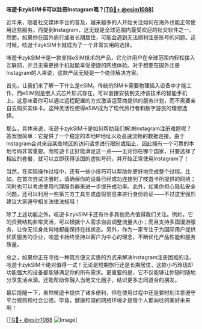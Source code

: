 **吱遊卡zykSIM卡可以註冊Instagram嗎？[[TG💪+ @esim1088](https://t.me/s/esim1088)]**

近年来，随着社交媒体平台的普及，越来越多的人开始关注如何在海外也能正常使用这些服务。而提到Instagram，这无疑是全球范围内最受欢迎的社交软件之一。然而，如果你在国外旅行或者长期居住，可能会遇到无法顺利注册账号的问题。这时候，吱遊卡zykSIM卡就成为了一个非常实用的选择。

吱遊卡zykSIM卡是一款支持eSIM技术的产品，它允许用户在全球范围内轻松接入互联网，并且无需更换手机就能享受便捷的网络体验。对于想要在国外注册Instagram的人来说，这款产品无疑是一个绝佳解决方案。

首先，让我们来了解一下什么是eSIM。传统的SIM卡需要物理插入设备中才能工作，而eSIM则是嵌入式芯片形式存在，可以直接安装到支持该技术的智能手机上。这意味着你可以通过远程配置的方式激活运营商提供的服务计划，而不需要亲自去购买实体卡。这种灵活性使得eSIM成为了现代旅行者和数字游民的理想选择。

那么，具体来说，吱遊卡zykSIM卡是如何帮助我们解决Instagram注册难题呢？答案很简单：它提供了一个稳定的本地IP地址以及高速流畅的数据连接。由于Instagram会对来自某些地区的访问请求进行限制或阻止，因此拥有一个可靠的本地号码非常重要。而吱遊卡正好能满足这一点——无论你在哪个国家，只要选择了相应的套餐，就可以立即获得该国的虚拟号码，并开始正常使用Instagram了！

当然，在实际操作过程中，还有一些小技巧可以帮助你更好地完成整个过程。比如，在首次尝试注册时，请确保你的设备已经成功连接到了吱遊卡所提供的网络；同时也可以考虑使用代理服务器来进一步提升成功率。此外，如果你担心隐私安全问题，还可以利用一些第三方工具生成虚假信息来进行身份验证——不过这里强烈建议大家遵守相关法律法规哦！

除了上述功能之外，吱遊卡zykSIM卡还有许多其他亮点值得我们关注。例如，它的资费结构非常灵活，可以根据个人需求自由调整流量大小；而且支持多国漫游服务，让你无论身处何地都能保持在线状态。另外，作为一家专注于为国际用户提供优质服务的企业，吱遊卡始终坚持以客户为中心的理念，不断优化产品性能和服务质量。

总之，如果你正在寻找一种既方便又实惠的方式来解决Instagram注册困难的话，吱遊卡zykSIM卡绝对值得一试！无论是短期旅行还是长期居住，这款小巧玲珑却功能强大的设备都能够满足你的所有需求。更重要的是，它不仅能够让你随时随地分享生活点滴，还能帮助你融入当地文化圈子，结识更多志同道合的朋友。

最后提醒一下，虽然吱遊卡提供了诸多便利，但在使用过程中还是要时刻注意遵守平台规则和社会公德。毕竟，健康和谐的网络环境才是每个人都向往的美好未来啊！

[[TG💪+ @esim1088](https://t.me/s/esim1088) ![Image](https://i.postimg.cc/4NQfJmqS/Snipaste-2025-05-13-00-14-12.png)]